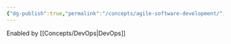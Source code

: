 ```yaml
---
{"dg-publish":true,"permalink":"/concepts/agile-software-development/","tags":["concept/SRE"]}
---
```


Enabled by [[Concepts/DevOps\|DevOps]]
